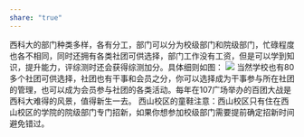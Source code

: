 ```yaml
---
share: "true"
---
```


西科大的部门种类多样，各有分工，部门可以分为校级部门和院级部门，忙碌程度也各不相同，同时还拥有各类社团可供选择，部门工作没有工资，但是可以学到知识，提升能力，评综测时还会获得综测加分。具体细则如图：
![](https://www.gyrs.xyz/media/202507/2025-07-22_150446_9586170.8015660525293042.png)
当然学校也有80多个社团可供选择，社团也有干事和会员之分，你可以选择成为干事参与所在社团的管理，也可以成为会员参与社团的各类活动。每年在107广场举办的百团大战是西科大难得的风景，值得新生一去。
西山校区的童鞋注意：西山校区只有住在西山校区的学院的院级部门专门招新，如果你想参加校级部门需要提前确定招新时间避免错过。